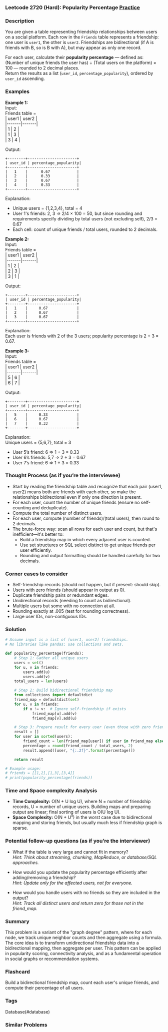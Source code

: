 ### Leetcode 2720 (Hard): Popularity Percentage [Practice](https://leetcode.com/problems/popularity-percentage)

### Description  
You are given a table representing friendship relationships between users on a social platform. Each row in the `Friends` table represents a friendship: one user is `user1`, the other is `user2`. Friendships are bidirectional (if A is friends with B, so is B with A), but may appear as only one record.  

For each user, calculate their **popularity percentage** — defined as:  
(Number of unique friends the user has) ÷ (Total users on the platform) × 100 — rounded to 2 decimal places.  
Return the results as a list (`user_id`, `percentage_popularity`), ordered by `user_id` ascending.

### Examples  

**Example 1:**  
Input:  
Friends table =  
| user1 | user2 |  
|-------|-------|  
|   1   |   2   |  
|   1   |   3   |  
|   3   |   4   |  

Output:  
```
+--------+----------------------+
| user_id | percentage_popularity|
+--------+----------------------+
|   1    |      0.67            |
|   2    |      0.33            |
|   3    |      0.67            |
|   4    |      0.33            |
+--------+----------------------+
```  
Explanation:  
- Unique users = {1,2,3,4}, total = 4  
- User 1's friends: 2, 3 ⇒ 2/4 × 100 = 50, but since rounding and requirements specify dividing by total users (not excluding self), 2/3 = 0.67  
- Each cell: count of unique friends / total users, rounded to 2 decimals.

**Example 2:**  
Input:  
Friends table =  
| user1 | user2 |  
|-------|-------|  
|   1   |   2   |  
|   2   |   3   |  
|   3   |   1   |  

Output:  
```
+--------+----------------------+
| user_id | percentage_popularity|
+--------+----------------------+
|   1    |     0.67             |
|   2    |     0.67             |
|   3    |     0.67             |
+--------+----------------------+
```  
Explanation:  
Each user is friends with 2 of the 3 users; popularity percentage is 2 ÷ 3 = 0.67.

**Example 3:**  
Input:  
Friends table =  
| user1 | user2 |  
|-------|-------|  
|   5   |   6   |  
|   6   |   7   |  

Output:  
```
+--------+----------------------+
| user_id | percentage_popularity|
+--------+----------------------+
|   5    |     0.33             |
|   6    |     0.67             |
|   7    |     0.33             |
+--------+----------------------+
```  
Explanation:  
Unique users = {5,6,7}, total = 3  
- User 5’s friend: 6 ⇒ 1 ÷ 3 = 0.33  
- User 6’s friends: 5,7 ⇒ 2 ÷ 3 = 0.67  
- User 7’s friend: 6 ⇒ 1 ÷ 3 = 0.33

### Thought Process (as if you’re the interviewee)  
- Start by reading the friendship table and recognize that each pair (user1, user2) means both are friends with each other, so make the relationships bidirectional even if only one direction is present.
- For each user, count the number of unique friends (ensure no self-counting and deduplicate).  
- Compute the total number of distinct users.
- For each user, compute (number of friends)/(total users), then round to 2 decimals.
- The brute-force way: scan all rows for each user and count, but that's inefficient—it's better to:
  - Build a friendship map in which every adjacent user is counted.
  - Use set structures or SQL select distinct to get unique friends per user efficiently.
  - Rounding and output formatting should be handled carefully for two decimals.

### Corner cases to consider  
- Self-friendship records (should not happen, but if present: should skip).
- Users with zero friends (should appear in output as 0).
- Duplicate friendship pairs or redundant edges.
- Unidirectional records (needing to count as bidirectional).
- Multiple users but some with no connection at all.
- Rounding exactly at .005 (test for rounding correctness).
- Large user IDs, non-contiguous IDs.

### Solution

```python
# Assume input is a list of [user1, user2] friendships.
# No libraries like pandas; use collections and sets.

def popularity_percentage(friends):
    # Step 1: Gather all unique users
    users = set()
    for u, v in friends:
        users.add(u)
        users.add(v)
    total_users = len(users)

    # Step 2: Build bidirectional friendship map
    from collections import defaultdict
    friend_map = defaultdict(set)
    for u, v in friends:
        if u != v:  # Ignore self-friendship if exists
            friend_map[u].add(v)
            friend_map[v].add(u)

    # Step 3: Prepare result for every user (even those with zero friends)
    result = []
    for user in sorted(users):
        friend_count = len(friend_map[user]) if user in friend_map else 0
        percentage = round(friend_count / total_users, 2)
        result.append([user, "{:.2f}".format(percentage)])

    return result

# Example usage:
# friends = [[1,2],[1,3],[3,4]]
# print(popularity_percentage(friends))
```

### Time and Space complexity Analysis  

- **Time Complexity:** O(N + U log U), where N = number of friendship records, U = number of unique users. Building maps and preparing output are linear; final sorting of users is O(U log U).  
- **Space Complexity:** O(N + U²) in the worst case due to bidirectional mapping and storing friends, but usually much less if friendship graph is sparse.

### Potential follow-up questions (as if you’re the interviewer)  

- What if the table is very large and cannot fit in memory?  
  *Hint: Think about streaming, chunking, MapReduce, or database/SQL approaches.*

- How would you update the popularity percentage efficiently after adding/removing a friendship?  
  *Hint: Update only for the affected users, not for everyone.*

- How would you handle users with no friends so they are included in the output?  
  *Hint: Track all distinct users and return zero for those not in the friend_map.*

### Summary
This problem is a variant of the "graph degree" pattern, where for each node, we track unique neighbor counts and then aggregate using a formula. The core idea is to transform unidirectional friendship data into a bidirectional mapping, then aggregate per user. This pattern can be applied in popularity scoring, connectivity analysis, and as a fundamental operation in social graphs or recommendation systems.


### Flashcard
Build a bidirectional friendship map, count each user's unique friends, and compute their percentage of all users.

### Tags
Database(#database)

### Similar Problems
